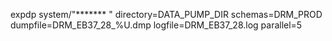 expdp system/"******* " directory=DATA_PUMP_DIR schemas=DRM_PROD dumpfile=DRM_EB37_28_%U.dmp logfile=DRM_EB37_28.log parallel=5

